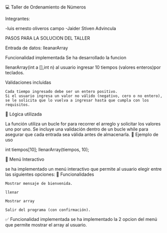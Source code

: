 
💻 Taller de Ordenamiento de Números

Integrantes:

-luis ernesto oliveros campo
-Jaider Stiven Advincula

PASOS PARA LA SOLUCION DEL TALLER

Entrada de datos:
lleanarArray

Funcionalidad implementada
Se ha desarrollado la funcion

llenarArray(int a [],int n)
al usuario ingresar 10 tiempos (valores enteros)por teclados.

Validaciones incluidas 

    Cada tiempo ingresado debe ser un entero positivo.
    Si el usuario ingresa un valor no válido (negativo, cero o no entero), se le solicita que lo vuelva a ingresar hasta que cumpla con los requisitos.

🧠 Lógica utilizada

La función utiliza un bucle for para recorrer el arreglo y solicitar los valores uno por uno. Se incluye una validación dentro de un bucle while para asegurar que cada entrada sea válida antes de almacenarla.
📌 Ejemplo de uso

int tiempos[10];
llenarArray(tiempos, 10); 

🧠 Menú Interactivo

se ha implementado un menú interactivo que permite al usuario elegir entre las siguientes opciones:
🚀 Funcionalidades

    Mostrar mensaje de bienvenida.

    llenar

    Mostrar array

    Salir del programa (con confirmación).

✅ Funcionalidad implementada
se ha implementado la 2 opcion del menú que permite mostrar el array al usuario.


